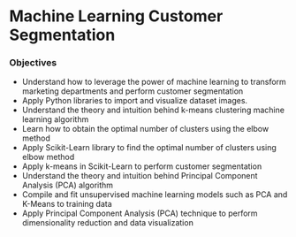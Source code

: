 # Machine Learning Customer Segmentation

### Objectives
- Understand how to leverage the power of machine learning to transform marketing departments and perform customer segmentation
- Apply Python libraries to import and visualize dataset images.
- Understand the theory and intuition behind k-means clustering machine learning algorithm
- Learn how to obtain the optimal number of clusters using the elbow method
- Apply Scikit-Learn library to find the optimal number of clusters using elbow method
- Apply k-means in Scikit-Learn to perform customer segmentation
- Understand the theory and intuition behind Principal Component Analysis (PCA) algorithm
- Compile and fit unsupervised machine learning models such as PCA and K-Means to training data
- Apply Principal Component Analysis (PCA) technique to perform dimensionality reduction and data visualization
